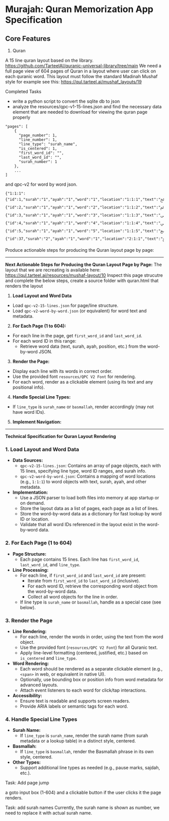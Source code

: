 # Murajah: Quran Memorization App Specification


## Core Features

1. Quran

A 15 line quran layout based on the library. https://github.com/TarteelAI/quranic-universal-library/tree/main
We need a full page view of 604 pages of Quran in a layout where user can click on each quranic word. This layout must follow the standard Madinah Mushaf style for example see this: https://qul.tarteel.ai/mushaf_layouts/19


Completed Tasks

* write a python script to convert the sqlite db to json
* analyze the resources/qpc-v1-15-lines.json and find the necessary data element that are needed to download for viewing the quran page properly

```
"pages": [
    {
      "page_number": 1,
      "line_number": 1,
      "line_type": "surah_name",
      "is_centered": 1,
      "first_word_id": "",
      "last_word_id": "",
      "surah_number": 1
    },
    ...
]
```


 and qpc-v2 for word by word json.

 ```
 {"1:1:1":{"id":1,"surah":"1","ayah":"1","word":"1","location":"1:1:1","text":"ﱁ"},"1:1:2":{"id":2,"surah":"1","ayah":"1","word":"2","location":"1:1:2","text":"ﱂ"},"1:1:3":{"id":3,"surah":"1","ayah":"1","word":"3","location":"1:1:3","text":"ﱃ"},"1:1:4":{"id":4,"surah":"1","ayah":"1","word":"4","location":"1:1:4","text":"ﱄ"},"1:1:5":{"id":5,"surah":"1","ayah":"1","word":"5","location":"1:1:5","text":"ﱅ"},"2:1:1":{"id":37,"surah":"2","ayah":"1","word":"1","location":"2:1:1","text":"ﱁ"},...}
 ```

Produce actionable steps for producing the Quran layout page by page:

---
**Next Actionable Steps for Producing the Quran Layout Page by Page:**
The layout that we are recreating is available here: https://qul.tarteel.ai/resources/mushaf-layout/10
Inspect this page strucutre and complete the below steps, create a source folder with quran.html that renders the layout
1. **Load Layout and Word Data**
  - Load `qpc-v2-15-lines.json` for page/line structure.
  - Load `qpc-v2-word-by-word.json` (or equivalent) for word text and metadata.

2. **For Each Page (1 to 604):**
  - For each line in the page, get `first_word_id` and `last_word_id`.
  - For each word ID in this range:
    - Retrieve word data (text, surah, ayah, position, etc.) from the word-by-word JSON.

3. **Render the Page:**
  - Display each line with its words in correct order.
  - Use the provided font `resources/QPC V2 Font` for rendering.
  - For each word, render as a clickable element (using its text and any positional info).

4. **Handle Special Line Types:**
  - If `line_type` is `surah_name` or `basmallah`, render accordingly (may not have word IDs).

5. **Implement Navigation:**

---
**Technical Specification for Quran Layout Rendering**

### 1. Load Layout and Word Data

- **Data Sources:**
  - `qpc-v2-15-lines.json`: Contains an array of page objects, each with 15 lines, specifying line type, word ID ranges, and surah info.
  - `qpc-v2-word-by-word.json`: Contains a mapping of word locations (e.g., `1:1:1`) to word objects with text, surah, ayah, and other metadata.
- **Implementation:**
  - Use a JSON parser to load both files into memory at app startup or on demand.
  - Store the layout data as a list of pages, each page as a list of lines.
  - Store the word-by-word data as a dictionary for fast lookup by word ID or location.
  - Validate that all word IDs referenced in the layout exist in the word-by-word data.

### 2. For Each Page (1 to 604)

- **Page Structure:**
  - Each page contains 15 lines. Each line has `first_word_id`, `last_word_id`, and `line_type`.
- **Line Processing:**
  - For each line, if `first_word_id` and `last_word_id` are present:
    - Iterate from `first_word_id` to `last_word_id` (inclusive).
    - For each word ID, retrieve the corresponding word object from the word-by-word data.
    - Collect all word objects for the line in order.
  - If line type is `surah_name` or `basmallah`, handle as a special case (see below).

### 3. Render the Page

- **Line Rendering:**
  - For each line, render the words in order, using the text from the word object.
  - Use the provided font (`resources/QPC V2 Font`) for all Quranic text.
  - Apply line-level formatting (centered, justified, etc.) based on `is_centered` and `line_type`.
- **Word Rendering:**
  - Each word should be rendered as a separate clickable element (e.g., `<span>` in web, or equivalent in native UI).
  - Optionally, use bounding box or position info from word metadata for advanced layouts.
  - Attach event listeners to each word for click/tap interactions.
- **Accessibility:**
  - Ensure text is readable and supports screen readers.
  - Provide ARIA labels or semantic tags for each word.

### 4. Handle Special Line Types

- **Surah Name:**
  - If `line_type` is `surah_name`, render the surah name (from surah metadata or a lookup table) in a distinct style, centered.
- **Basmallah:**
  - If `line_type` is `basmallah`, render the Basmallah phrase in its own style, centered.
- **Other Types:**
  - Support additional line types as needed (e.g., pause marks, sajdah, etc.).


Task: Add page jump

a goto input box (1-604) and a clickable button if the user clicks it the page renders.


Task: add surah names
Currently, the surah name is shown as number, we need to replace it with actual surah name.